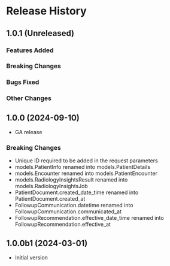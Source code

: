 # Release History

## 1.0.1 (Unreleased)

### Features Added

### Breaking Changes

### Bugs Fixed

### Other Changes

## 1.0.0 (2024-09-10)

- GA release

### Breaking Changes

- Unique ID required to be added in the request parameters 
- models.PatientInfo renamed into models.PatientDetails
- models.Encounter renamed into models.PatientEncounter
- models.RadiologyInsightsResult renamed into models.RadiologyInsightsJob
- PatientDocument.created_date_time renamed into PatientDocument.created_at
- FollowupCommunication.datetime renamed into FollowupCommunication.communicated_at
- FollowupRecommendation.effective_date_time renamed into FollowupRecommendation.effective_at

## 1.0.0b1 (2024-03-01)

- Initial version
